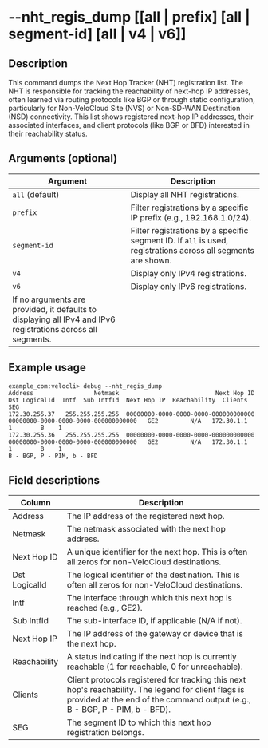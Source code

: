 #	--nht_regis_dump [[all | prefix] [all | segment-id] [all | v4 | v6]]

##	Description
This command dumps the Next Hop Tracker (NHT) registration list. The NHT is responsible for tracking the reachability of next-hop IP addresses, often learned via routing protocols like BGP or through static configuration, particularly for Non-VeloCloud Site (NVS) or Non-SD-WAN Destination (NSD) connectivity. This list shows registered next-hop IP addresses, their associated interfaces, and client protocols (like BGP or BFD) interested in their reachability status.

##  Arguments (optional)
| Argument | Description |
|---|---|
| `all` (default) | Display all NHT registrations. |
| `prefix` | Filter registrations by a specific IP prefix (e.g., 192.168.1.0/24). |
| `segment-id` | Filter registrations by a specific segment ID. If `all` is used, registrations across all segments are shown. |
| `v4` | Display only IPv4 registrations. |
| `v6` | Display only IPv6 registrations. |
| If no arguments are provided, it defaults to displaying all IPv4 and IPv6 registrations across all segments. | |

##  Example usage
```
example_com:velocli> debug --nht_regis_dump
Address                 Netmask                           Next Hop ID                         Dst LogicalId  Intf  Sub IntfId  Next Hop IP  Reachability  Clients  SEG
172.30.255.37   255.255.255.255  00000000-0000-0000-0000-000000000000  00000000-0000-0000-0000-000000000000   GE2         N/A   172.30.1.1             1        B    1
172.30.255.36   255.255.255.255  00000000-0000-0000-0000-000000000000  00000000-0000-0000-0000-000000000000   GE2         N/A   172.30.1.1             1        B    1
B - BGP, P - PIM, b - BFD
```

##  Field descriptions
| Column | Description |
|---|---|
| Address | The IP address of the registered next hop. |
| Netmask | The netmask associated with the next hop address. |
| Next Hop ID | A unique identifier for the next hop. This is often all zeros for non-VeloCloud destinations. |
| Dst LogicalId | The logical identifier of the destination. This is often all zeros for non-VeloCloud destinations. |
| Intf | The interface through which this next hop is reached (e.g., GE2). |
| Sub IntfId | The sub-interface ID, if applicable (N/A if not). |
| Next Hop IP | The IP address of the gateway or device that is the next hop. |
| Reachability | A status indicating if the next hop is currently reachable (1 for reachable, 0 for unreachable). |
| Clients | Client protocols registered for tracking this next hop's reachability. The legend for client flags is provided at the end of the command output (e.g., B - BGP, P - PIM, b - BFD). |
| SEG | The segment ID to which this next hop registration belongs. |